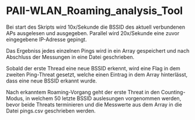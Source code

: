 # PAII-WLAN_Roaming_analysis_Tool

Bei start des Skripts wird 10x/Sekunde die BSSID des aktuell verbundenen APs ausgelesen und ausgegeben. Parallel wird 20x/Sekunde eine zuvor eingegebene IP-Adresse gepingt.

Das Ergebniss jedes einzelnen Pings wird in ein Array gespeichert und nach Abschluss der Messungen in eine Datei geschrieben.

Sobald der erste Thread eine neue BSSID erkennt, wird eine Flag in dem zweiten Ping-Threat gesetzt, welche einen Eintrag in dem Array hinterlässt, dass eine neue BSSID erkannt wurde.

Nach erkanntem Roaming-Vorgang geht der erste Threat in den Counting-Modus, in welchem 50 letzte BSSID auslesungen vorgenommen werden, bevor beide Threats terminieren und die Messwerte aus dem Array in die Datei pings.csv geschrieben werden.
